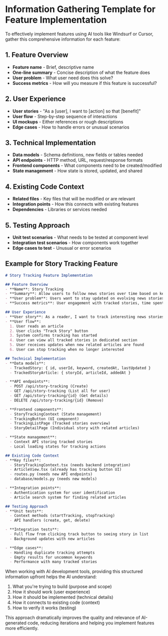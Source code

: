 # Information Gathering Template for Feature Implementation

To effectively implement features using AI tools like Windsurf or Cursor, gather this comprehensive information for each feature:

## 1. Feature Overview

- **Feature name** - Brief, descriptive name
- **One-line summary** - Concise description of what the feature does
- **User problem** - What user need does this solve?
- **Success metrics** - How will you measure if this feature is successful?

## 2. User Experience

- **User stories** - "As a [user], I want to [action] so that [benefit]"
- **User flow** - Step-by-step sequence of interactions
- **UI mockups** - Either references or rough descriptions
- **Edge cases** - How to handle errors or unusual scenarios

## 3. Technical Implementation

- **Data models** - Schema definitions, new fields or tables needed
- **API endpoints** - HTTP method, URL, request/response formats
- **Frontend components** - What components need to be created/modified
- **State management** - How state is stored, updated, and shared

## 4. Existing Code Context

- **Related files** - Key files that will be modified or are relevant
- **Integration points** - How this connects with existing features
- **Dependencies** - Libraries or services needed

## 5. Testing Approach

- **Unit test scenarios** - What needs to be tested at component level
- **Integration test scenarios** - How components work together
- **Edge cases to test** - Unusual or error scenarios

## Example for Story Tracking Feature

```markdown
# Story Tracking Feature Implementation

## Feature Overview
- **Name**: Story Tracking
- **Summary**: Allow users to follow news stories over time based on keywords
- **User problem**: Users want to stay updated on evolving news stories without manual searching
- **Success metrics**: User engagement with tracked stories, time spent on tracking pages

## User Experience
- **User story**: As a reader, I want to track interesting news stories so I can follow developments over time
- **User flow**:
  1. User reads an article
  2. User clicks "Track Story" button
  3. System confirms tracking has started
  4. User can view all tracked stories in dedicated section
  5. User receives updates when new related articles are found
  6. User can stop tracking when no longer interested

## Technical Implementation
- **Data models**:
  - TrackedStory: { id, userId, keyword, createdAt, lastUpdated }
  - TrackedStoryArticle: { storyId, articleId, addedAt }

- **API endpoints**:
  - POST /api/story-tracking (Create)
  - GET /api/story-tracking (List all for user)
  - GET /api/story-tracking/{id} (Get details)
  - DELETE /api/story-tracking/{id} (Remove)

- **Frontend components**:
  - StoryTrackingContext (State management)
  - TrackingButton (UI component)
  - TrackingListPage (Tracked stories overview)
  - StoryDetailPage (Individual story with related articles)

- **State management**:
  - Context API storing tracked stories
  - Local loading states for tracking actions

## Existing Code Context
- **Key files**:
  - StoryTrackingContext.tsx (needs backend integration)
  - ArticleView.tsx (already has tracking button UI)
  - routes.py (needs new API endpoints)
  - database/models.py (needs new models)

- **Integration points**:
  - Authentication system for user identification
  - Article search system for finding related articles

## Testing Approach
- **Unit tests**:
  - Context methods (startTracking, stopTracking)
  - API handlers (create, get, delete)

- **Integration tests**:
  - Full flow from clicking track button to seeing story in list
  - Background updates with new articles

- **Edge cases**:
  - Handling duplicate tracking attempts
  - Empty results for uncommon keywords
  - Performance with many tracked stories
```

When working with AI development tools, providing this structured information upfront helps the AI understand:

1. What you're trying to build (purpose and scope)
2. How it should work (user experience)
3. How it should be implemented (technical details)
4. How it connects to existing code (context)
5. How to verify it works (testing)

This approach dramatically improves the quality and relevance of AI-generated code, reducing iterations and helping you implement features more efficiently.
